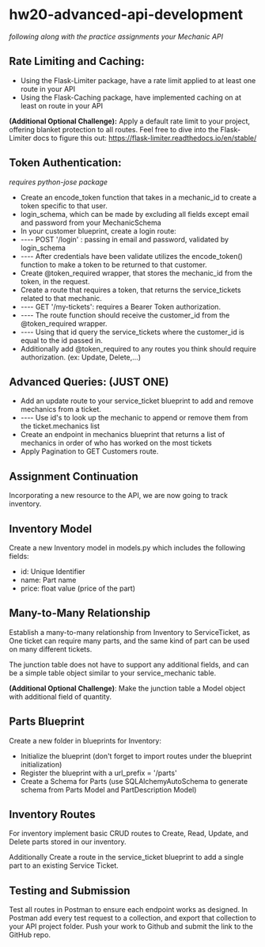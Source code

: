 # hw20-advanced-api-development
*following along with the practice assignments your Mechanic API*


## Rate Limiting and Caching:

-   Using the Flask-Limiter package, have a rate limit applied to at least one route in your API
-   Using the Flask-Caching package, have implemented caching on at least on route in your API

**(Additional Optional Challenge):** Apply a default rate limit to your project, offering blanket protection to all routes. Feel free to dive into the Flask-Limiter docs to figure this out: <https://flask-limiter.readthedocs.io/en/stable/>

## Token Authentication: 
*requires python-jose package*

-   Create an encode_token function that takes in a mechanic_id to create a token specific to that user.
-   login_schema, which can be made by excluding all fields except email and password from your MechanicSchema
-   In your customer blueprint, create a login route:
-   ---- POST '/login' : passing in email and password, validated by login_schema
-   ---- After credentials have been validate utilizes the encode_token() function to make a token to be returned to that customer.
-   Create @token_required wrapper, that stores the mechanic_id from the token, in the request.
-   Create a route that requires a token, that returns the service_tickets related to that mechanic.
-   ---- GET '/my-tickets': requires a Bearer Token authorization.
-   ---- The route function should receive the customer_id from the @token_required wrapper.
-   ---- Using that id query the service_tickets where the customer_id is equal to the id passed in.
-   Additionally add @token_required to any routes you think should require authorization. (ex: Update, Delete,...)

## Advanced Queries: (JUST ONE)

-   Add an update route to your service_ticket blueprint to add and remove mechanics from a ticket.
-   ---- Use id's to look up the mechanic to append or remove them from the ticket.mechanics list
-   Create an endpoint in mechanics blueprint that returns a list of mechanics in order of who has worked on the most tickets
-   Apply Pagination to GET Customers route.

## Assignment Continuation

Incorporating a new resource to the API, we are now going to track inventory.

## Inventory Model
Create a new Inventory model in models.py which includes the following fields:

-   id: Unique Identifier
-   name: Part name
-   price: float value (price of the part)

## Many-to-Many Relationship
Establish a many-to-many relationship from Inventory to ServiceTicket, as One ticket can require many parts, and the same kind of part can be used on many different tickets.

The junction table does not have to support any additional fields, and can be a simple table object similar to your service_mechanic table.

**(Additional Optional Challenge)**: Make the junction table a Model object with additional field of quantity.

## Parts Blueprint
Create a new folder in blueprints for Inventory:

-   Initialize the blueprint (don't forget to import routes under the blueprint initialization)
-   Register the blueprint with a url_prefix = '/parts'
-   Create a Schema for Parts (use SQLAlchemyAutoSchema to generate schema from Parts Model and PartDescription Model)

## Inventory Routes
For inventory implement basic CRUD routes to Create, Read, Update, and Delete parts stored in our inventory.

Additionally Create a route in the service_ticket blueprint to add a single part to an existing Service Ticket.

## Testing and Submission

Test all routes in Postman to ensure each endpoint works as designed. In Postman add every test request to a collection, and export that collection to your API project folder. Push your work to Github and submit the link to the GitHub repo.